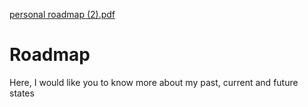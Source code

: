 [personal roadmap (2).pdf](https://github.com/VrushaliGa/Roadmap/files/11279339/personal.roadmap.2.pdf)
# Roadmap
Here, I would like you to know more about my past, current and future states 
